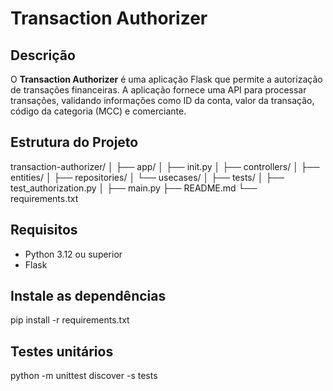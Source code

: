 # Transaction Authorizer

## Descrição

O **Transaction Authorizer** é uma aplicação Flask que permite a autorização de transações financeiras. A aplicação fornece uma API para processar transações, validando informações como ID da conta, valor da transação, código da categoria (MCC) e comerciante.

## Estrutura do Projeto

transaction-authorizer/ │ ├── app/ │ ├── init.py │ ├── controllers/ │ ├── entities/ │ ├── repositories/ │ └── usecases/ │ ├── tests/ │ ├── test_authorization.py │ ├── main.py ├── README.md └── requirements.txt

## Requisitos

- Python 3.12 ou superior
- Flask


## Instale as dependências

pip install -r requirements.txt

## Testes unitários

python -m unittest discover -s tests